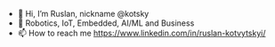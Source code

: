 - 👋 Hi, I’m Ruslan, nickname @kotsky
- 👀 Robotics, IoT, Embedded, AI/ML and Business
- 📫 How to reach me https://www.linkedin.com/in/ruslan-kotvytskyi/
